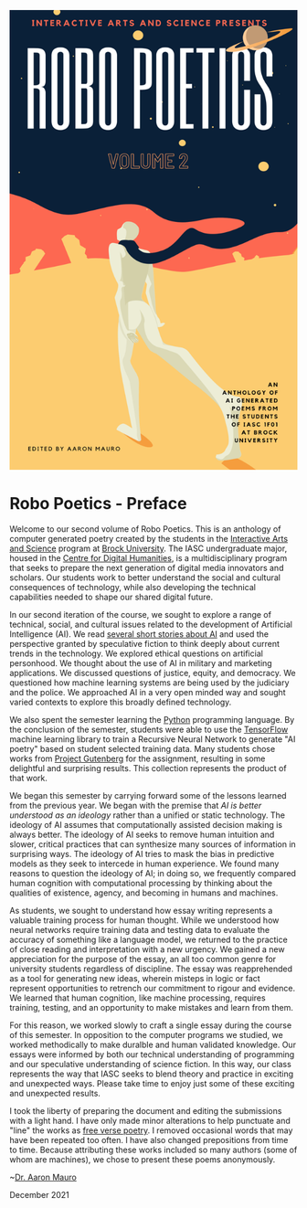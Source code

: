 ![Robo Poetics Cover](https://github.com/aaronmauro/robopoetics/blob/main/robo_poetics_cover_2.png)

# Robo Poetics - Preface
<p>Welcome to our second volume of Robo Poetics. This is an anthology of computer generated poetry created by the students in the <a href="https://brocku.ca/humanities/digital-humanities/programs/iasc/">Interactive Arts and Science</a> program at <a href="https://brocku.ca/">Brock University</a>. The IASC undergraduate major, housed in the <a href="https://brocku.ca/humanities/digital-humanities/">Centre for Digital Humanities</a>, is a multidisciplinary program that seeks to prepare the next generation of digital media innovators and scholars. Our students work to better understand the social and cultural consequences of technology, while also developing the technical capabilities needed to shape our shared digital future.</p>

<p>In our second iteration of the course, we sought to explore a range of technical, social, and cultural issues related to the development of Artificial Intelligence (AI). We read <a href="Section0001.xhtml#sigil_toc_id_17">several short stories about AI</a> and used the perspective granted by speculative fiction to think deeply about current trends in the technology. We explored ethical questions on artificial personhood. We thought about the use of AI in military and marketing applications. We discussed questions of justice, equity, and democracy. We questioned how machine learning systems are being used by the judiciary and the police. We approached AI in a very open minded way and sought varied contexts to explore this broadly defined technology.</p>

<p>We also spent the semester learning the <a href="https://www.python.org/">Python</a> programming language. By the conclusion of the semester, students were able to use the <a href="https://www.tensorflow.org/">TensorFlow</a> machine learning library to train a Recursive Neural Network to generate "AI poetry" based on student selected training data. Many students chose works from <a href="https://www.gutenberg.org/">Project Gutenberg</a> for the assignment, resulting in some delightful and surprising results. This collection represents the product of that work.</p>

<p>We began this semester by carrying forward some of the lessons learned from the previous year. We began with the premise that <i>AI is better understood as an ideology</i> rather than a unified or static technology. The ideology of AI assumes that computationally assisted decision making is always better. The ideology of AI seeks to remove human intuition and slower, critical practices that can synthesize many sources of information in surprising ways. The ideology of AI tries to mask the bias in predictive models as they seek to intercede in human experience. We found many reasons to question the ideology of AI; in doing so, we frequently compared human cognition with computational processing by thinking about the qualities of existence, agency, and becoming in humans and machines.</p>

<p>As students, we sought to understand how essay writing represents a valuable training process for human thought. While we understood how neural networks require training data and testing data to evaluate the accuracy of something like a language model, we returned to the practice of close reading and interpretation with a new urgency. We gained a new appreciation for the purpose of the essay, an all too common genre for university students regardless of discipline. The essay was reapprehended as a tool for generating new ideas, wherein misteps in logic or fact represent opportunities to retrench our commitment to rigour and evidence. We learned that human cognition, like machine processing, requires training, testing, and an opportunity to make mistakes and learn from them.</p>

<p>For this reason, we worked slowly to craft a single essay during the course of this semester. In opposition to the computer programs we studied, we worked methodically to make duralble and human validated knowledge. Our essays were informed by both our technical understanding of programming and our speculative understanding of science fiction. In this way, our class represents the way that IASC seeks to blend theory and practice in exciting and unexpected ways. Please take time to enjoy just some of these exciting and unexpected results.  
</p>

<p>I took the liberty of preparing the document and editing the submissions with a light hand. I have only made minor alterations to help punctuate and "line" the works as <a href="https://www.poetryfoundation.org/learn/glossary-terms/free-verse">free verse poetry</a>. I removed occasional words that may have been repeated too often. I have also changed prepositions from time to time. Because attributing these works included so many authors (some of whom are machines), we chose to present these poems anonymously.</p>

<p>~<a href="https://aaronmauro.com/">Dr. Aaron Mauro</a></p>
<p>December 2021</p>
